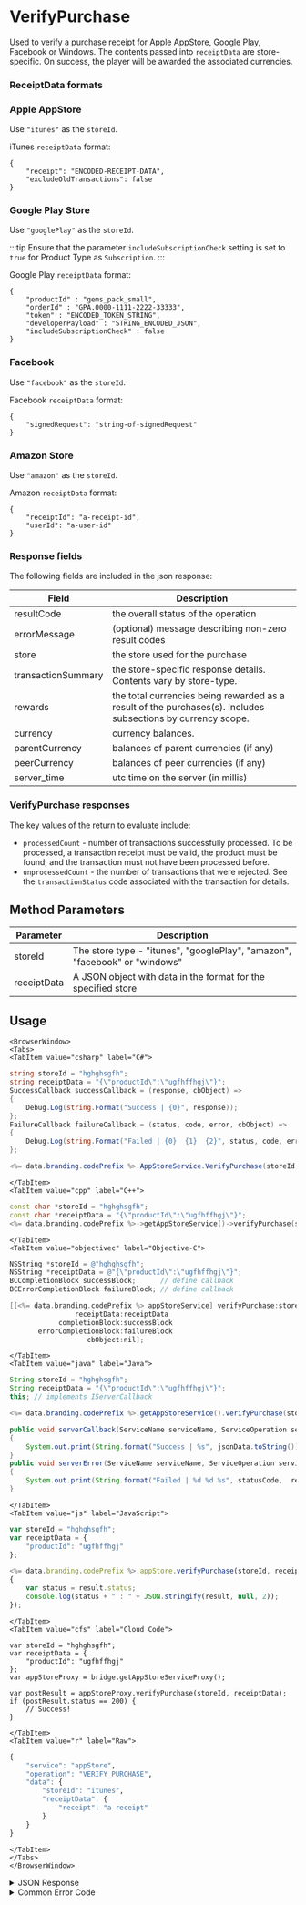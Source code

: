 # VerifyPurchase

Used to verify a purchase receipt for Apple AppStore, Google Play, Facebook or Windows. The contents passed into `receiptData` are store-specific. On success, the player will be awarded the associated currencies.

### ReceiptData formats

### Apple AppStore

Use `"itunes"` as the `storeId`.

iTunes `receiptData` format:

```
{
    "receipt": "ENCODED-RECEIPT-DATA",
	"excludeOldTransactions": false
}
```

### Google Play Store

Use `"googlePlay"` as the `storeId`.

:::tip
Ensure that the parameter `includeSubscriptionCheck` setting is set to `true` for Product Type as `Subscription`.
:::

Google Play `receiptData` format:

```
{
    "productId" : "gems_pack_small",
    "orderId" : "GPA.0000-1111-2222-33333",
    "token" : "ENCODED_TOKEN_STRING",
    "developerPayload" : "STRING_ENCODED_JSON",
    "includeSubscriptionCheck" : false
}
```

### Facebook

Use `"facebook"` as the `storeId`.

Facebook `receiptData` format:

```
{
    "signedRequest": "string-of-signedRequest"
}
```

### Amazon Store

Use `"amazon"` as the `storeId`.

Amazon `receiptData` format:

```
{
    "receiptId": "a-receipt-id",
    "userId": "a-user-id"
}
```

### Response fields

The following fields are included in the json response:

| Field              | Description                                                                                                  |
| ------------------ | ------------------------------------------------------------------------------------------------------------ |
| resultCode         | the overall status of the operation                                                                          |
| errorMessage       | (optional) message describing non-zero result codes                                                          |
| store              | the store used for the purchase                                                                              |
| transactionSummary | the store-specific response details. Contents vary by store-type.                                            |
| rewards            | the total currencies being rewarded as a result of the purchases(s). Includes subsections by currency scope. |
| currency           | currency balances.                                                                                           |
| parentCurrency     | balances of parent currencies (if any)                                                                       |
| peerCurrency       | balances of peer currencies (if any)                                                                         |
| server_time        | utc time on the server (in millis)                                                                           |

### VerifyPurchase responses

The key values of the return to evaluate include:

-   `processedCount` - number of transactions successfully processed. To be processed, a transaction receipt must be valid, the product must be found, and the transaction must not have been processed before.
-   `unprocessedCount` - the number of transactions that were rejected. See the `transactionStatus` code associated with the transaction for details.

<PartialServop service_name="appStore" operation_name="VERIFY_PURCHASE" />

## Method Parameters

| Parameter   | Description                                                                |
| ----------- | -------------------------------------------------------------------------- |
| storeId     | The store type - "itunes", "googlePlay", "amazon", "facebook" or "windows" |
| receiptData | A JSON object with data in the format for the specified store              |

## Usage

```mdx-code-block
<BrowserWindow>
<Tabs>
<TabItem value="csharp" label="C#">
```

```csharp
string storeId = "hghghsgfh";
string receiptData = "{\"productId\":\"ugfhffhgj\"}";
SuccessCallback successCallback = (response, cbObject) =>
{
    Debug.Log(string.Format("Success | {0}", response));
};
FailureCallback failureCallback = (status, code, error, cbObject) =>
{
    Debug.Log(string.Format("Failed | {0}  {1}  {2}", status, code, error));
};

<%= data.branding.codePrefix %>.AppStoreService.VerifyPurchase(storeId, receiptData, successCallback, failureCallback);
```

```mdx-code-block
</TabItem>
<TabItem value="cpp" label="C++">
```

```cpp
const char *storeId = "hghghsgfh";
const char *receiptData = "{\"productId\":\"ugfhffhgj\"}";
<%= data.branding.codePrefix %>->getAppStoreService()->verifyPurchase(storeId, receiptData, this);
```

```mdx-code-block
</TabItem>
<TabItem value="objectivec" label="Objective-C">
```

```objectivec
NSString *storeId = @"hghghsgfh";
NSString *receiptData = @"{\"productId\":\"ugfhffhgj\"}";
BCCompletionBlock successBlock;      // define callback
BCErrorCompletionBlock failureBlock; // define callback

[[<%= data.branding.codePrefix %> appStoreService] verifyPurchase:storeId
                receiptData:receiptData
            completionBlock:successBlock
       errorCompletionBlock:failureBlock
                   cbObject:nil];
```

```mdx-code-block
</TabItem>
<TabItem value="java" label="Java">
```

```java
String storeId = "hghghsgfh";
String receiptData = "{\"productId\":\"ugfhffhgj\"}";
this; // implements IServerCallback

<%= data.branding.codePrefix %>.getAppStoreService().verifyPurchase(storeId, receiptData, this);

public void serverCallback(ServiceName serviceName, ServiceOperation serviceOperation, JSONObject jsonData)
{
    System.out.print(String.format("Success | %s", jsonData.toString()));
}
public void serverError(ServiceName serviceName, ServiceOperation serviceOperation, int statusCode, int reasonCode, String jsonError)
{
    System.out.print(String.format("Failed | %d %d %s", statusCode,  reasonCode, jsonError.toString()));
}
```

```mdx-code-block
</TabItem>
<TabItem value="js" label="JavaScript">
```

```javascript
var storeId = "hghghsgfh";
var receiptData = {
    "productId": "ugfhffhgj"
};

<%= data.branding.codePrefix %>.appStore.verifyPurchase(storeId, receiptData, result =>
{
	var status = result.status;
	console.log(status + " : " + JSON.stringify(result, null, 2));
});
```

```mdx-code-block
</TabItem>
<TabItem value="cfs" label="Cloud Code">
```

```cfscript
var storeId = "hghghsgfh";
var receiptData = {
    "productId": "ugfhffhgj"
};
var appStoreProxy = bridge.getAppStoreServiceProxy();

var postResult = appStoreProxy.verifyPurchase(storeId, receiptData);
if (postResult.status == 200) {
    // Success!
}
```

```mdx-code-block
</TabItem>
<TabItem value="r" label="Raw">
```

```r
{
	"service": "appStore",
	"operation": "VERIFY_PURCHASE",
	"data": {
		"storeId": "itunes",
		"receiptData": {
			"receipt": "a-receipt"
		}
	}
}
```

```mdx-code-block
</TabItem>
</Tabs>
</BrowserWindow>
```

<details>
<summary>JSON Response</summary>

```json
{
    "status": 200,
    "data": {
        "resultCode": 0,
        "errorMessage": null,
        "store": "itunes",
        "transactionSummary": {
            "processedCount": 1,
            "unprocessedCount": 1,
            "transactionDetails": [
                {
                    "transactionId": "80000557199459",
                    "itemId": "barBundle1Imp",
                    "transactionResultCode": 0,
                    "processed": true,
                    "originalTransactionId": "80000557199459",
                    "quantity": 1,
                    "purchaseDateMs": 1550639146000,
                    "productId": "...coinBundle1Imp",
                    "purchaseDate": "2019-02-20 05:05:46 Etc/GMT",
                    "rewards": {
                        "extra": null,
                        "currency": {
                            "bar": 10,
                            "coinMultiplier": 1
                        }
                    }
                },
                {
                    "transactionId": "80000557201213",
                    "itemId": "coinBundle2Imp",
                    "transactionResultCode": 100,
                    "processed": false,
                    "originalTransactionId": "80000557201213",
                    "quantity": 1,
                    "purchaseDateMs": 1550639681000,
                    "productId": "...coinBundle2Imp",
                    "errorMessage": "Item already processed",
                    "purchaseDate": "2019-02-20 05:14:41 Etc/GMT"
                }
            ],
            "extra": {
                "appleReceipt": "stringified json receipt data"
            }
        },
        "rewards": {
            "currency": {
                "coins": 1000
            },
            "parentCurrency": {
                "awesomeMaster": {
                    "rubies": 2000
                }
            },
            "peerCurrency": {
                "peerApp": {
                    "rogerCurrency": 30
                }
            }
        },
        "currency": {
            "coins": {
                "balance": 1000,
                "purchased": 1000,
                "awarded": 0,
                "consumed": 0
            }
        },

        "parentCurrency": {
            "awesomeMaster": {
                "rubies": {
                    "balance": 2000,
                    "purchased": 2000,
                    "awarded": 0,
                    "consumed": 0
                }
            }
        },

        "peerCurrency": {
            "peerApp": {
                "rogerCurrency": {
                    "balance": 30,
                    "purchased": 30,
                    "awarded": 0,
                    "consumed": 0
                }
            }
        },

        "server_time": 1473325588695
    }
}
```

</details>

<details>
<summary>Common Error Code</summary>

### Status Codes

| Code | Name                              | Description                                                                                                                                                                                                                    |
| ---- | --------------------------------- | ------------------------------------------------------------------------------------------------------------------------------------------------------------------------------------------------------------------------------ |
| 0    | RESULT_OK                         | Successfully verified, new currencies awarded.                                                                                                                                                                                 |
| 100  | RESULT_FAILED_ALREADY_PROCESSED   | Already verified and awarded currencies.                                                                                                                                                                                       |
| 101  | RESULT_FAILED_APPSTORE_ERROR      | Purchase error with the used app store.                                                                                                                                                                                        |
| 102  | RESULT_FAILED_PRODUCT_NOT_FOUND   | Cannot locate the product in <%= data.branding.productName %> Product Inventory. \*This is likely a configuration error in the <%= data.branding.productName %> product - double-check the price settings for the product.\*\* |
| 103  | RESULT_FAILED_UNKNOWN_ERROR       | Unexpected error.                                                                                                                                                                                                              |
| 104  | RESULT_FAILED_CONFIGURATION_ERROR | Configuration error on the used app store.                                                                                                                                                                                     |
| 105  | RESULT_FAILED_REQUEST_ERROR       | Credential missing for used app store. Ensure Facebook or Stream credential is correct.                                                                                                                                        |

</details>
